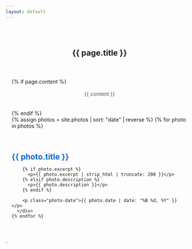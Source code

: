 ```yaml
---
layout: default
---
```


<article class="photos-index">
  <header>
    <h1 class="post-title">{{ page.title }}</h1>
  </header>

  {% if page.content %}
  <div class="intro-text">
    {{ content }}
  </div>
  {% endif %}

  <div class="photo-post-list">
    {% assign photos = site.photos | sort: "date" | reverse %}
    {% for photo in photos %}
      <div class="photo-summary">
        <h2><a href="{{ photo.url }}">{{ photo.title }}</a></h2>

        {% if photo.excerpt %}
          <p>{{ photo.excerpt | strip_html | truncate: 200 }}</p>
        {% elsif photo.description %}
          <p>{{ photo.description }}</p>
        {% endif %}

        <p class="photo-date">{{ photo.date | date: "%B %d, %Y" }}</p>
      </div>
    {% endfor %}
  </div>
</article>

<style>
.photos-index {
  max-width: 800px;
  margin: 0 auto;
  padding: 2rem 1rem;
}

.intro-text {
  margin-bottom: 2rem;
  line-height: 1.6;
  color: #555;
  text-align: center;
}

.photo-post-list {
  display: flex;
  flex-direction: column;
  gap: 2rem;
}

.photo-summary h2 {
  font-size: 1.3rem;
  margin-bottom: 0.25rem;
}

.photo-summary a {
  text-decoration: none;
  color: var(--link-color, #0366d6);
}

.photo-summary a:hover {
  text-decoration: underline;
}

.photo-summary p {
  margin: 0.25rem 0;
  color: #555;
}

.photo-date {
  font-size: 0.9rem;
  color: #999;
}
</style>
`
